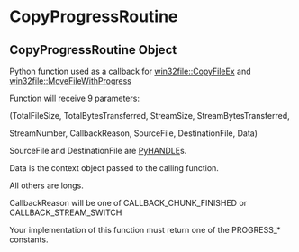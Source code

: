 # CopyProgressRoutine


## CopyProgressRoutine Object

Python function used as a callback for [win32file::CopyFileEx](win32file.md#win32filecopyfileex) and [win32file::MoveFileWithProgress](win32file.md#win32filemovefilewithprogress)
 

Function will receive 9 parameters:
 

\(TotalFileSize, TotalBytesTransferred, StreamSize, StreamBytesTransferred, 

StreamNumber, CallbackReason, SourceFile, DestinationFile, Data\)
 

SourceFile and DestinationFile are [PyHANDLE](PyHANDLE.md)s\. 

Data is the context object passed to the calling function\. 

All others are longs\.
 

CallbackReason will be one of CALLBACK\_CHUNK\_FINISHED or CALLBACK\_STREAM\_SWITCH
 

Your implementation of this function must return one of the PROGRESS\_\* constants\.